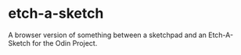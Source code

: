 # etch-a-sketch

A browser version of something between a sketchpad and an Etch-A-Sketch for the Odin Project.